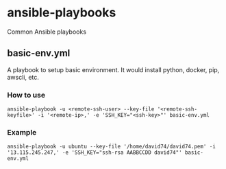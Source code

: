 # ansible-playbooks
Common Ansible playbooks

## basic-env.yml
A playbook to setup basic environment. It would install python, docker, pip, awscli, etc.  
### How to use
```
ansible-playbook -u <remote-ssh-user> --key-file '<remote-ssh-keyfile>' -i '<remote-ip>,' -e 'SSH_KEY="<ssh-key>"' basic-env.yml
```
### Example
```
ansible-playbook -u ubuntu --key-file '/home/david74/david74.pem' -i '13.115.245.247,' -e 'SSH_KEY="ssh-rsa AABBCCDD david74"' basic-env.yml
```
